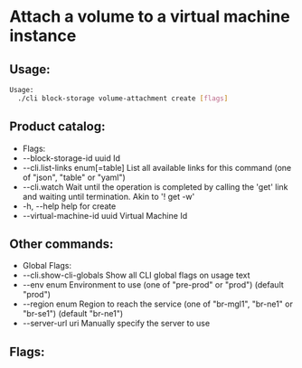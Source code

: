 # Attach a volume to a virtual machine instance

## Usage:
```bash
Usage:
  ./cli block-storage volume-attachment create [flags]
```

## Product catalog:
- Flags:
- --block-storage-id uuid         Id
- --cli.list-links enum[=table]   List all available links for this command (one of "json", "table" or "yaml")
- --cli.watch                     Wait until the operation is completed by calling the 'get' link and waiting until termination. Akin to '! get -w'
- -h, --help                          help for create
- --virtual-machine-id uuid       Virtual Machine Id

## Other commands:
- Global Flags:
- --cli.show-cli-globals   Show all CLI global flags on usage text
- --env enum               Environment to use (one of "pre-prod" or "prod") (default "prod")
- --region enum            Region to reach the service (one of "br-mgl1", "br-ne1" or "br-se1") (default "br-ne1")
- --server-url uri         Manually specify the server to use

## Flags:
```bash

```

